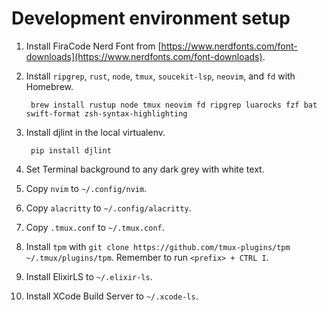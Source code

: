 # Development environment setup

1. Install FiraCode Nerd Font from [https://www.nerdfonts.com/font-downloads](https://www.nerdfonts.com/font-downloads).
1. Install `ripgrep`, `rust`, `node`, `tmux`, `soucekit-lsp`, `neovim`, and `fd` with Homebrew.
        
        brew install rustup node tmux neovim fd ripgrep luarocks fzf bat swift-format zsh-syntax-highlighting

1. Install djlint in the local virtualenv.

        pip install djlint

1. Set Terminal background to any dark grey with white text.
1. Copy `nvim` to `~/.config/nvim`.
1. Copy `alacritty` to `~/.config/alacritty`.
1. Copy `.tmux.conf` to `~/.tmux.conf`.
1. Install `tpm` with `git clone https://github.com/tmux-plugins/tpm ~/.tmux/plugins/tpm`. Remember to run `<prefix> + CTRL I`.
1. Install ElixirLS to `~/.elixir-ls`.
1. Install XCode Build Server to `~/.xcode-ls`.

